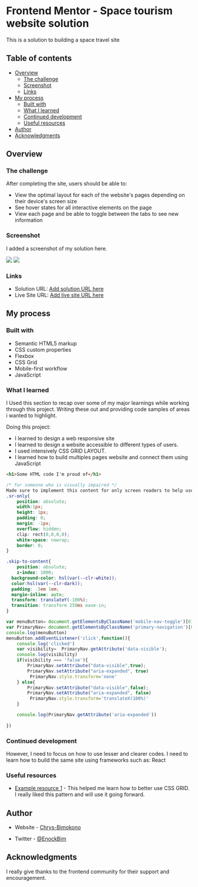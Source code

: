 # Frontend Mentor - Space tourism website solution

This is a solution to building a space travel site

## Table of contents

- [Overview](#overview)
  - [The challenge](#the-challenge)
  - [Screenshot](#screenshot)
  - [Links](#links)
- [My process](#my-process)
  - [Built with](#built-with)
  - [What I learned](#what-i-learned)
  - [Continued development](#continued-development)
  - [Useful resources](#useful-resources)
- [Author](#author)
- [Acknowledgments](#acknowledgments)



## Overview

### The challenge

After completing the site, 
users should be able to:

- View the optimal layout for each of the website's pages depending on their device's screen size
- See hover states for all interactive elements on the page
- View each page and be able to toggle between the tabs to see new information

### Screenshot
I added a screenshot of my solution here.

![](./assets/home/mobileView.jpeg)
![](./assets/home/moonPageView.jpeg)


### Links

- Solution URL: [Add solution URL here](https://your-solution-url.com)
- Live Site URL: [Add live site URL here](https://your-live-site-url.com)

## My process

### Built with

- Semantic HTML5 markup
- CSS custom properties
- Flexbox
- CSS Grid
- Mobile-first workflow
- JavaScript


### What I learned

I Used this section to recap over some of my major learnings while working through this project. Writing these out and providing code samples of areas i wanted to highlight.

Doing this project:

* I learned to design a web responsive site
* I learned to design a website accessible to different types of users.
* I used intensively CSS GRID LAYOUT.
* I learned how to build multiples pages website and connect them using JavaScript



```html
<h1>Some HTML code I'm proud of</h1>
```
```css
/* for someone who is visually impaired */
Made sure to implement this content for only screen readers to help users without vision.
.sr-only{
    position: absolute;
    width:1px;
    height: 1px;
    padding: 0;
    margin: -1px;
    overflow: hidden;
    clip: rect(0,0,0,0);
    white-space: nowrap;
    border: 0;
}

.skip-to-content{
    position: absolute;
    z-index: 1000;
  background-color: hsl(var(--clr-white));
  color:hsl(var(--clr-dark));
  padding: .5em 1em;
  margin-inline: auto;
  transform: translateY(-100%);
  transition: transform 250ms ease-in;
}
```
```js
var menuButton= document.getElementsByClassName('mobile-nav-toggle')[0];
var PrimaryNav= document.getElementsByClassName('primary-navigation')[0]
console.log(menuButton)
menuButton.addEventListener('click',function(){
    console.log('clicked')
    var visibility=  PrimaryNav.getAttribute('data-visible');
    console.log(visibility)
    if(visibility === 'false'){
        PrimaryNav.setAttribute("data-visible",true);
        PrimaryNav.setAttribute("aria-expanded", true)
         PrimaryNav.style.transform='none'
    } else{
        PrimaryNav.setAttribute("data-visible",false);
        PrimaryNav.setAttribute("aria-expanded", false)
         PrimaryNav.style.transform='translateX(100%)'
    }

    console.log(PrimaryNav.getAttribute('aria-expanded'))
    
})
```

### Continued development
However, I need to focus on how to use lesser and clearer codes.
I need to learn how to build the same site using frameworks such as: React


### Useful resources

- [Example resource 1](https://www.youtube.com/kepowob) - This helped me learn how to better use CSS GRID. I really liked this pattern and will use it going forward.

## Author

- Website - [Chrys-Bimokono](https://chrysbim.com/index.html)

- Twitter - [@EnockBim](https://twitter.com/home)


## Acknowledgments
I really give thanks to the frontend community for their support and encouragement.


